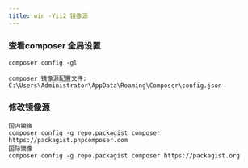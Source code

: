 ```yaml
---
title: win -Yii2 镜像源
---
```


### 查看composer 全局设置

```
composer config -gl

composer 镜像源配置文件:
C:\Users\Administrator\AppData\Roaming\Composer\config.json
```

### 修改镜像源

```
国内镜像
composer config -g repo.packagist composer https://packagist.phpcomposer.com
国际镜像
composer config -g repo.packagist composer https://packagist.org
```

